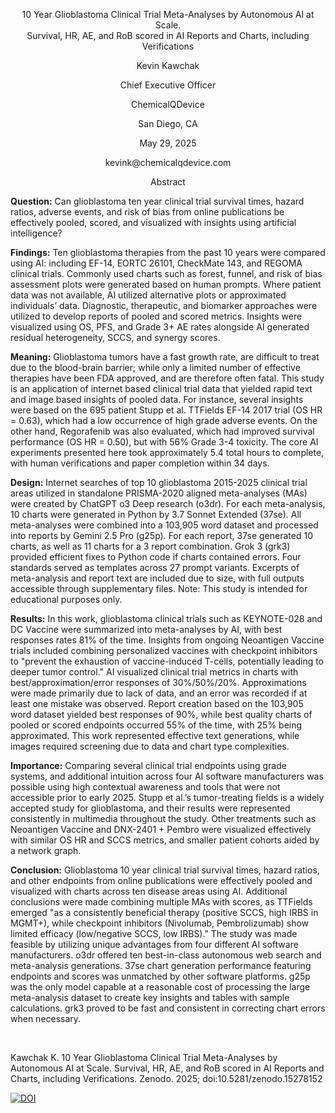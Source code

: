 
<div align="center">
  <p>10 Year Glioblastoma Clinical Trial Meta-Analyses by Autonomous AI at Scale. <br> Survival, HR, AE, and RoB scored in AI Reports and Charts, including Verifications</p> 
<div align="center">

<div align="center">
  <p>Kevin Kawchak</p>
  <p>Chief Executive Officer</p>
  <p>ChemicalQDevice</p>
  <p>San Diego, CA</p>
  <p>May 29, 2025</p>
  <p>kevink@chemicalqdevice.com</p>
  <p>Abstract</p>
</div>

<div align="left">

**Question:**  Can glioblastoma ten year clinical trial survival times, hazard ratios, adverse events, and risk of bias from online publications be effectively pooled, scored, and visualized with insights using artificial intelligence?

**Findings:** Ten glioblastoma therapies from the past 10 years were compared using AI: including EF-14, EORTC 26101, CheckMate 143, and REGOMA clinical trials. Commonly used charts such as forest, funnel, and risk of bias assessment plots were generated based on human prompts. Where patient data was not available, AI utilized alternative plots or approximated individuals’ data. Diagnostic, therapeutic, and biomarker approaches were utilized to develop reports of pooled and scored metrics. Insights were visualized using OS, PFS, and Grade 3+ AE rates alongside AI generated residual heterogeneity, SCCS, and synergy scores.

**Meaning:** Glioblastoma tumors have a fast growth rate, are difficult to treat due to the blood-brain barrier; while only a limited number of effective therapies have been FDA approved, and are therefore often fatal. This study is an application of internet based clinical trial data that yielded rapid text and image based insights of pooled data. For instance, several insights were based on the 695 patient Stupp et al. TTFields EF-14 2017 trial (OS HR = 0.63), which had a low occurrence of high grade adverse events. On the other hand, Regorafenib was also evaluated, which had improved survival performance (OS HR = 0.50), but with 56% Grade 3-4 toxicity. The core AI experiments presented here took approximately 5.4 total hours to complete, with human verifications and paper completion within 34 days.

**Design:** Internet searches of top 10 glioblastoma 2015-2025 clinical trial areas utilized in standalone PRISMA-2020 aligned meta-analyses (MAs) were created by ChatGPT o3 Deep research (o3dr). For each meta-analysis, 10 charts were generated in Python by 3.7 Sonnet Extended (37se). All meta-analyses were combined into a 103,905 word dataset and processed into reports by Gemini 2.5 Pro (g25p). For each report, 37se generated 10 charts, as well as 11 charts for a 3 report combination. Grok 3 (grk3) provided efficient fixes to Python code if charts contained errors. Four standards served as templates across 27 prompt variants. Excerpts of meta-analysis and report text are included due to size, with full outputs accessible through supplementary files. Note: This study is intended for educational purposes only.

**Results:** In this work, glioblastoma clinical trials such as KEYNOTE-028 and DC Vaccine were summarized into meta-analyses by AI, with best responses rates 81% of the time. Insights from ongoing Neoantigen Vaccine trials included combining personalized vaccines with checkpoint inhibitors to "prevent the exhaustion of vaccine-induced T-cells, potentially leading to deeper tumor control." AI visualized clinical trial metrics in charts with best/approximation/error responses of 30%/50%/20%. Approximations were made primarily due to lack of data, and an error was recorded if at least one mistake was observed. Report creation based on the 103,905 word dataset yielded best responses of 90%, while best quality charts of pooled or scored endpoints occurred 55% of the time, with 25% being approximated. This work represented effective text generations, while images required screening due to data and chart type complexities.

**Importance:** Comparing several clinical trial endpoints using grade systems, and additional intuition across four AI software manufacturers was possible using high contextual awareness and tools that were not accessible prior to early 2025. Stupp et al.’s tumor-treating fields is a widely accepted study for glioblastoma, and their results were represented consistently in multimedia throughout the study. Other treatments such as Neoantigen Vaccine and DNX-2401 + Pembro were visualized effectively with similar OS HR and SCCS metrics, and smaller patient cohorts aided by a network graph.

**Conclusion:** Glioblastoma 10 year clinical trial survival times, hazard ratios, and other endpoints from online publications were effectively pooled and visualized with charts across ten disease areas using AI. Additional conclusions were made combining multiple MAs with scores, as TTFields emerged "as a consistently beneficial therapy (positive SCCS, high IRBS in MGMT+), while checkpoint inhibitors (Nivolumab, Pembrolizumab) show limited efficacy (low/negative SCCS, low IRBS)." The study was made feasible by utilizing unique advantages from four different AI software manufacturers. o3dr offered ten best-in-class autonomous web search and meta-analysis generations. 37se chart generation performance featuring endpoints and scores was unmatched by other software platforms. g25p was the only model capable at a reasonable cost of processing the large meta-analysis dataset to create key insights and tables with sample calculations. grk3 proved to be fast and consistent in correcting chart errors when necessary.


  
<div align="left">

<br>
  
Kawchak K. 10 Year Glioblastoma Clinical Trial Meta-Analyses by Autonomous AI at Scale. Survival, HR, AE, and RoB scored in AI Reports and Charts, including Verifications. Zenodo. 2025; doi:10.5281/zenodo.15278152

[![DOI](https://zenodo.org/badge/DOI/10.5281/zenodo.15549831.svg)](https://doi.org/10.5281/zenodo.15549831)


